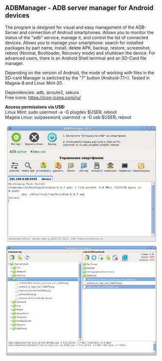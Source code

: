 ADBManager - ADB server manager for Android devices
---
The program is designed for visual and easy management of the ADB-Server and connection of Android smartphones. Allows you to monitor the status of the "adb" service, manage it, and control the list of connected devices. Allows you to manage your smartphone: search for installed packages by part name, install, delete APK, backup, restore, screenshot, reboot (Normal, Bootloader, Recovery mode) and shutdown the device. For advanced users, there is an Android Shell terminal and an SD-Card file manager.  

Depending on the version of Android, the mode of working with files in the SD-card Manager is switched by the "7" button (Android-7.1+). Tested in Mageia-8 and Linux Mint-20.  

Dependencies: adb, iproute2, sakura  
Free icons: https://icon-icons.com/ru/

**Access permissions via USB:**  
Linux Mint: sudo usermod -a -G plugdev $USER; reboot  
Mageia Linux: su/password; usermod -a -G usb $USER; reboot

![](https://github.com/AKotov-dev/adbmanager/blob/main/ScreenShot/ADBManager1.png)  
![](https://github.com/AKotov-dev/adbmanager/blob/main/ScreenShot/ADBManager2.png)
